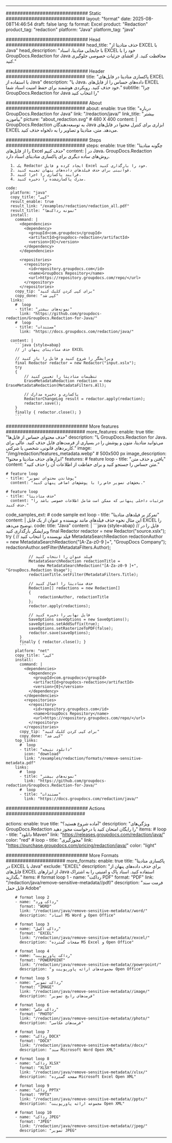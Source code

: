 
---
############################# Static ############################
layout: "format"
date:  2025-08-08T14:46:54
draft: false
lang: fa
format: Excel
product: "Redaction"
product_tag: "redaction"
platform: "Java"
platform_tag: "java"

############################# Head ############################
head_title: "حذف متادیتا از EXCEL با Java"
head_description: "با جابجایی متادیتا، اسناد EXCEL خود را با GroupDocs.Redaction for Java محافظت کنید. از افشای جزئیات خصوصی جلوگیری کنید."

############################# Header ############################
title: "پاکسازی متادیتا در فایل‌های EXCEL با استفاده از Java" 
description: "با Java، داده‌های حساس را از فایل‌های EXCEL خود حذف کنید. رویکردی هوشمند برای حفظ امنیت اسناد شما."
subtitle: "چرا GroupDocs.Redaction for Java را انتخاب کنید" 

############################# About ############################
about:
    enable: true
    title: "درباره GroupDocs.Redaction for Java"
    link: "/redaction/java/"
    link_title: "بیشتر بیاموزید"
    picture: "about_redaction.svg" # 480 X 400
    content: |
       GroupDocs.Redaction به توسعه‌دهندگان Java ابزاری برای کنترل محتوا در فایل‌های EXCEL می‌دهد. متن، متادیتا و تصاویر را به دلخواه حذف کنید.

############################# Steps ############################
steps:
    enable: true
    title: "چگونه متادیتا را از فایل‌های Excel حذف کنیم"
    content: |
      در Java، GroupDocs.Redaction روش‌های ساده دیگری برای پاکسازی متادیتای اسناد دارد.
      
      1. یک Redactor ایجاد کرده و فایل Excel خود را بارگذاری کنید.
      2. قوانینی برای حذف فیلدهای داده‌های پنهان تعبیه کنید.
      3. فرآیند پاکسازی را اجرا کنید.
      4. مدرک پاکسازی‌شده را ذخیره کنید.
   
    code:
      platform: "java"
      copy_title: "کپی"
      result_enable: true
      result_link: "/examples/redaction/redaction_all.pdf"
      result_title: "نمونه رداکت‌ها"
      install:
        command: |
          <dependencies>
            <dependency>
              <groupId>com.groupdocs</groupId>
              <artifactId>groupdocs-redaction</artifactId>
              <version>{0}</version>
            </dependency>
          </dependencies>

          <repositories>
            <repository>
              <id>repository.groupdocs.com</id>
              <name>GroupDocs Repository</name>
              <url>https://repository.groupdocs.com/repo/</url>
            </repository>
          </repositories>
        copy_tip: "برای کپی کردن کلیک کنید"
        copy_done: "کپی شد"
      links:
        #  loop
        - title: "نمونه‌های بیشتر"
          link: "https://github.com/groupdocs-redaction/GroupDocs.Redaction-for-Java/"
        #  loop
        - title: "مستندات"
          link: "https://docs.groupdocs.com/redaction/java/"
          
      content: |
        ```java {style=abap}
        // حذف متادیتای پنهان از EXCEL

        // ویرایشگر را شروع کنید و فایل را باز کنید
        final Redactor redactor = new Redactor("input.xslx");
        try
        {
            // تنظیمات متادیتا را تعیین کنید
            EraseMetadataRedaction redaction = new EraseMetadataRedaction(MetadataFilters.All);

            // پاکسازی و ذخیره مدارک
            RedactorChangeLog result = redactor.apply(redaction);
            redactor.save();
        }
        finally { redactor.close(); }
        ```            


############################# More features ############################
more_features:
  enable: true
  title: "حذف محتوای حساس از فایل‌ها"
  description: "با GroupDocs.Redaction for Java، می‌توانید متادیتا، متون و پوشش را در بسیاری از فرمت‌های فایل حذف کنید. عالی برای کاربردهای قانونی، شخصی یا شرکتی."
  image: "/img/redaction/features_metadata.webp" # 500x500 px
  image_description: "ابزارهای حذف متادیتا و محتوا"
  features:
    # feature loop
    - title: "یافتن و حذف متن"
      content: "متن حساس را جستجو کنید و برای حفاظت از اطلاعات آن را حذف کنید."

    # feature loop
    - title: "پوشاندن محتوای تصویر"
      content: "بخش‌های تصویر خاص را با پوشش‌های اضافی پنهان کنید."

    # feature loop
    - title: "حذف متادیتا"
      content: "جزئیات داخلی پنهانی که ممکن است شامل اطلاعات خصوصی باشد را حذف کنید."
      
  code_samples_ext:
    # code sample ext loop
    - title: "تمرکز بر فیلدهای متادیتا"
      content: |
        این مثال نحوه حذف فیلدهای مانند نویسنده و عنوان از یک فایل EXCEL را توضیح می‌دهد.
      code:
        title: "Java"
        content: |
          ```java {style=abap}
          //  فایل را در ویرایشگر بارگذاری کنید
          final Redactor redactor = new Redactor("source.xslx");
          try
          {
              // فیلد نویسنده را انتخاب کنید
              MetadataSearchRedaction redactionAuthor = 
                  new MetadataSearchRedaction("[A-Za-z0-9 ]+", "GroupDocs Company");
              redactionAuthor.setFilter(MetadataFilters.Author);

              // فیلد عنوان را انتخاب کنید
              MetadataSearchRedaction redactionTitle = 
                  new MetadataSearchRedaction("[A-Za-z0-9 ]+", "GroupDocs.Redaction Usage");
              redactionTitle.setFilter(MetadataFilters.Title);

              // حذف متادیتا را اعمال کنید
              Redaction[] redactions = new Redaction[]
              {
                  redactionAuthor, redactionTitle
              };
              redactor.apply(redactions);

              // فایل نهایی را ذخیره کنید
              SaveOptions saveOptions = new SaveOptions();
              saveOptions.setAddSuffix(true);
              saveOptions.setRasterizeToPDF(false);
              redactor.save(saveOptions);
          }
          finally { redactor.close(); }
          ```
        platform: "net"
        copy_title: "کپی"
        install:
          command: |
            <dependencies>
              <dependency>
                <groupId>com.groupdocs</groupId>
                <artifactId>groupdocs-redaction</artifactId>
                <version>{0}</version>
              </dependency>
            </dependencies>
            <repositories>
              <repository>
                <id>repository.groupdocs.com</id>
                <name>GroupDocs Repository</name>
                <url>https://repository.groupdocs.com/repo/</url>
              </repository>
            </repositories>
          copy_tip: "برای کپی کردن کلیک کنید"
          copy_done: "کپی شد"
        top_links:
          #  loop
          - title: "دانلود نتیجه"
            icon: "download"
            link: "/examples/redaction/formats/remove-sensitive-metadata.pdf"
        links:
          #  loop
          - title: "نمونه‌های بیشتر"
            link: "https://github.com/groupdocs-redaction/GroupDocs.Redaction-for-Java/"
          #  loop
          - title: "مستندات"
            link: "https://docs.groupdocs.com/redaction/java/"


############################# Actions ############################

actions:
  enable: true
  title: "آماده شروع هستید؟"
  description: "ویژگی‌های GroupDocs.Redaction را رایگان امتحان کنید یا درخواست مجوز دهید"
  items:
    #  loop
    - title: "دانلود Maven"
      link: "https://releases.groupdocs.com/redaction/java/"
      color: "red"
        #  loop
    - title: "مجوزگیری"
      link: "https://purchase.groupdocs.com/pricing/redaction/java/"
      color: "light"


############################# More Formats #####################
more_formats:
    enable: true
    title: "پاکسازی متادیتا در EXCEL با Java"
    exclude: "EXCEL"
    description: "برای حذف داده‌های پنهان از فایل‌های EXCEL از ابزارهای Java استفاده کنید. اسناد پاک و امنیتی را به اشتراک بگذارید."
    items: 
        # format loop 1
        - name: "رداکت PDF"
          format: "PDF"
          link: "/redaction/java/remove-sensitive-metadata//pdf/"
          description: "فرمت سند قابل حمل Adobe"

        # format loop 2
        - name: "رداکت ورد"
          format: "WORD"
          link: "/redaction/java/remove-sensitive-metadata//word/"
          description: "اسناد MS Word و Open Office"
          
        # format loop 3
        - name: "رداکت اکسل"
          format: "EXCEL"
          link: "/redaction/java/remove-sensitive-metadata//excel/"
          description: "صفحات گسترده MS Excel و Open Office"

        # format loop 4
        - name: "رداکت پاورپوینت"
          format: "POWERPOINT"
          link: "/redaction/java/remove-sensitive-metadata//powerpoint/"
          description: "مجموعه‌های ارائه پاورپوینت و Open Office"

        # format loop 5
        - name: "رداکت تصویر"
          format: "IMAGE"
          link: "/redaction/java/remove-sensitive-metadata//image/"
          description: "فرمت‌های رایج تصویر"

        # format loop 6
        - name: "رداکت عکس"
          format: "PHOTO"
          link: "/redaction/java/remove-sensitive-metadata//photo/"
          description: "فرمت‌های عکاسی"

        # format loop 7
        - name: "رداکت DOCX"
          format: "DOCX"
          link: "/redaction/java/remove-sensitive-metadata//docx/"
          description: "سند Microsoft Word Open XML"
          
        # format loop 8
        - name: "رداکت XLSX"
          format: "XLSX"
          link: "/redaction/java/remove-sensitive-metadata//xlsx/"
          description: "صفحه گسترده Microsoft Excel Open XML"
          
        # format loop 9
        - name: "رداکت PPTX"
          format: "PPTX"
          link: "/redaction/java/remove-sensitive-metadata//pptx/"
          description: "مجموعه ارائه پاورپوینت Open XML"

        # format loop 10
        - name: "رداکت JPEG"
          format: "JPEG"
          link: "/redaction/java/remove-sensitive-metadata//jpeg/"
          description: "تصویر JPEG"


---
